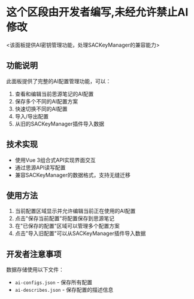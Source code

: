 # 这个区段由开发者编写,未经允许禁止AI修改
<该面板提供AI密钥管理功能，处理SACKeyManager的兼容能力>

## 功能说明

此面板提供了完整的AI配置管理功能，可以：

1. 查看和编辑当前思源笔记的AI配置
2. 保存多个不同的AI配置方案
3. 快速切换不同的AI配置
4. 导入/导出配置
5. 从旧的SACKeyManager插件导入数据

## 技术实现

- 使用Vue 3组合式API实现界面交互
- 通过思源API读写配置
- 兼容SACKeyManager的数据格式，支持无缝迁移

## 使用方法

1. 当前配置区域显示并允许编辑当前正在使用的AI配置
2. 点击"保存当前配置"将配置保存到思源笔记
3. 在"已保存的配置"区域可以管理多个配置方案
4. 点击"导入旧配置"可以从SACKeyManager插件导入数据

## 开发者注意事项

数据存储使用以下文件：
- `ai-configs.json` - 保存所有配置
- `ai-describes.json` - 保存配置的描述信息 